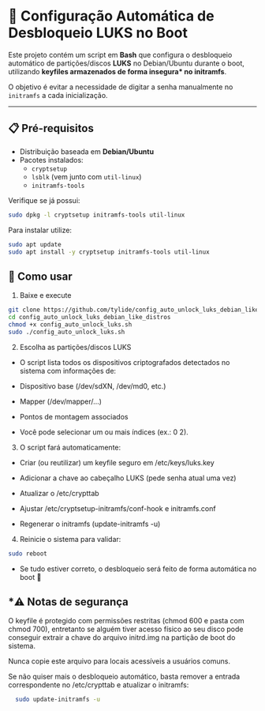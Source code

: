 # 🔐 Configuração Automática de Desbloqueio LUKS no Boot

Este projeto contém um script em **Bash** que configura o desbloqueio automático de partições/discos **LUKS** no Debian/Ubuntu durante o boot, utilizando **keyfiles armazenados de forma insegura\* no initramfs**.  

O objetivo é evitar a necessidade de digitar a senha manualmente no `initramfs` a cada inicialização.

---

## 📋 Pré-requisitos

- Distribuição baseada em **Debian/Ubuntu**
- Pacotes instalados:
  - `cryptsetup`
  - `lsblk` (vem junto com `util-linux`)
  - `initramfs-tools`

Verifique se já possui:
```bash
sudo dpkg -l cryptsetup initramfs-tools util-linux
```

Para instalar utilize:
```bash
sudo apt update
sudo apt install -y cryptsetup initramfs-tools util-linux
```

## 🚀 Como usar

1. Baixe e execute
```bash
git clone https://github.com/tylide/config_auto_unlock_luks_debian_like_distros.git
cd config_auto_unlock_luks_debian_like_distros
chmod +x config_auto_unlock_luks.sh
sudo ./config_auto_unlock_luks.sh
```

2. Escolha as partições/discos LUKS
  - O script lista todos os dispositivos criptografados detectados no sistema com informações de:

  - Dispositivo base (/dev/sdXN, /dev/md0, etc.)

  - Mapper (/dev/mapper/...)

  - Pontos de montagem associados

  - Você pode selecionar um ou mais índices (ex.: 0 2).

3. O script fará automaticamente:

  - Criar (ou reutilizar) um keyfile seguro em /etc/keys/luks.key

  - Adicionar a chave ao cabeçalho LUKS (pede senha atual uma vez)

  - Atualizar o /etc/crypttab

  - Ajustar /etc/cryptsetup-initramfs/conf-hook e initramfs.conf

  - Regenerar o initramfs (update-initramfs -u)

4. Reinicie o sistema para validar:
```bash
sudo reboot
```
  - Se tudo estiver correto, o desbloqueio será feito de forma automática no boot 🚀

## \*⚠️ Notas de segurança

O keyfile é protegido com permissões restritas (chmod 600 e pasta com chmod 700), entretanto se alguém tiver acesso físico ao seu disco pode conseguir extrair a chave do arquivo initrd.img na partição de boot do sistema.

Nunca copie este arquivo para locais acessíveis a usuários comuns.

Se não quiser mais o desbloqueio automático, basta remover a entrada correspondente no /etc/crypttab e atualizar o initramfs:
```bash
  sudo update-initramfs -u
```
